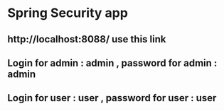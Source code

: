 # Spring Security app
## http://localhost:8088/ use this link
## Login for admin : admin , password for admin : admin
## Login for user : user , password for user : user

